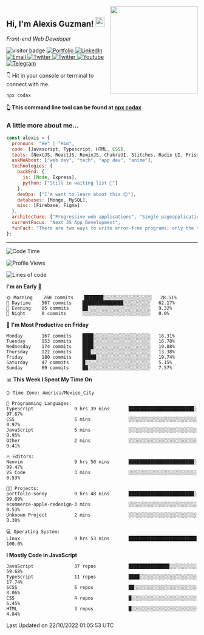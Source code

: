 <img align='right' src="https://media.giphy.com/media/M9gbBd9nbDrOTu1Mqx/giphy.gif" width="230">
<h2>Hi, I'm Alexis Guzman! <img src="https://media.giphy.com/media/hvRJCLFzcasrR4ia7z/giphy.gif" width="25px"></h2>
<p><em>Front-end Web Developer</em></p>

<p>
  <img src="https://visitor-badge.glitch.me/badge?page_id=a12989x.a12989x&left_color=black&right_color=gray" alt="visitor badge"/>
  <a href='https://www.codingcodax.dev/' target='_blank'>
    <img alt='Portfolio' src='https://img.shields.io/badge/Portfolio-black?logo=vercel&style=flat-square'>
  </a>
  <a href='https://linkedin.com/in/codax/' target='_blank'>
    <img alt='LinkedIn' src='https://img.shields.io/badge/LinkedIn-black?logo=LinkedIn&style=flat-square'>
  </a>
  <a href='mailto:codaxtech@gmail.com' target='_blank'>
    <img alt='Email' src='https://img.shields.io/badge/Email-black?logo=Gmail&style=flat-square'>
  </a>
  <a href='https://twitter.com/codingcodax' target='_blank'>
    <img alt='Twitter' src='https://img.shields.io/badge/Twitter-black?logo=Twitter&style=flat-square'>
  </a>
  <a href='https://www.instagram.com/codingcodax/' target='_blank'>
    <img alt='Twitter' src='https://img.shields.io/badge/Instagram-black?logo=Instagram&style=flat-square'>
  </a>
  <a href='https://www.youtube.com/channel/UCMY0GhV1HuX4XdbgalC77VQ' target='_blank'>
    <img alt='Youtube' src='https://img.shields.io/badge/YouTube-black?logo=Youtube&style=flat-square'>
  </a>
  <a href='https://t.me/codingcodax' target='_blank'>
    <img alt='Telegram' src='https://img.shields.io/badge/Telegram-black?logo=Telegram&logoColor=ffffff&style=flat-square'>
  </a>
</p>

👇 Hit in your console or terminal to connect with me.

```bash
npx codax
```
**👆 This command line tool can be found at [npx codax](https://github.com/a12989x/npx-codax)**

<h3>A little more about me...</h3>

```javascript
const alexis = {
  pronouns: "He" | "Him",
  code: [Javascript, Typescript, HTML, CSS],
  tools: [NextJS, ReactJS, RemixJS, ChakraUI, Stitches, Radix UI, Prisma],
  askMeAbout: ["web dev", "tech", "app dev", "anime"],
  technologies: {
    backEnd: {
      js: [Node, Express],
      python: ["Still in waiting list 🥲"]
    },
    devOps: ["I'm want to learn about this 😊"],
    databases: [Mongo, MySQL],
    misc: [Firebase, Figma]
  },
  architecture: ["Progressive web applications", "Single pageapplications"],
  currentFocus: "Next JS App Development",
  funFact: "There are two ways to write error-free programs; only the third one works"
};
```

---

<!--START_SECTION:waka-->
![Code Time](http://img.shields.io/badge/Code%20Time-897%20hrs%2027%20mins-blue)

![Profile Views](http://img.shields.io/badge/Profile%20Views-0-blue)

![Lines of code](https://img.shields.io/badge/From%20Hello%20World%20I%27ve%20Written-1%20Million%20lines%20of%20code-blue)

**I'm an Early 🐤** 

```text
🌞 Morning    260 commits    ███████░░░░░░░░░░░░░░░░░░   28.51% 
🌆 Daytime    567 commits    ███████████████░░░░░░░░░░   62.17% 
🌃 Evening    85 commits     ██░░░░░░░░░░░░░░░░░░░░░░░   9.32% 
🌙 Night      0 commits      ░░░░░░░░░░░░░░░░░░░░░░░░░   0.0%

```
📅 **I'm Most Productive on Friday** 

```text
Monday       167 commits    ████░░░░░░░░░░░░░░░░░░░░░   18.31% 
Tuesday      153 commits    ████░░░░░░░░░░░░░░░░░░░░░   16.78% 
Wednesday    174 commits    ████░░░░░░░░░░░░░░░░░░░░░   19.08% 
Thursday     122 commits    ███░░░░░░░░░░░░░░░░░░░░░░   13.38% 
Friday       180 commits    █████░░░░░░░░░░░░░░░░░░░░   19.74% 
Saturday     47 commits     █░░░░░░░░░░░░░░░░░░░░░░░░   5.15% 
Sunday       69 commits     ██░░░░░░░░░░░░░░░░░░░░░░░   7.57%

```


📊 **This Week I Spent My Time On** 

```text
⌚︎ Time Zone: America/Mexico_City

💬 Programming Languages: 
TypeScript               9 hrs 39 mins       ████████████████████████░   97.67% 
CSS                      5 mins              ░░░░░░░░░░░░░░░░░░░░░░░░░   0.97% 
JavaScript               5 mins              ░░░░░░░░░░░░░░░░░░░░░░░░░   0.95% 
Other                    2 mins              ░░░░░░░░░░░░░░░░░░░░░░░░░   0.41%

🔥 Editors: 
Neovim                   9 hrs 50 mins       ████████████████████████░   99.47% 
VS Code                  3 mins              ░░░░░░░░░░░░░░░░░░░░░░░░░   0.53%

🐱‍💻 Projects: 
portfolio-sonny          9 hrs 48 mins       ████████████████████████░   99.09% 
ecommerce-apple-redesign-3 mins              ░░░░░░░░░░░░░░░░░░░░░░░░░   0.53% 
Unknown Project          2 mins              ░░░░░░░░░░░░░░░░░░░░░░░░░   0.38%

💻 Operating System: 
Linux                    9 hrs 53 mins       █████████████████████████   100.0%

```

**I Mostly Code in JavaScript** 

```text
JavaScript               37 repos            ███████████████░░░░░░░░░░   59.68% 
TypeScript               11 repos            ████░░░░░░░░░░░░░░░░░░░░░   17.74% 
SCSS                     5 repos             ██░░░░░░░░░░░░░░░░░░░░░░░   8.06% 
CSS                      4 repos             █░░░░░░░░░░░░░░░░░░░░░░░░   6.45% 
HTML                     3 repos             █░░░░░░░░░░░░░░░░░░░░░░░░   4.84%

```



 Last Updated on 22/10/2022 01:05:53 UTC
<!--END_SECTION:waka-->
